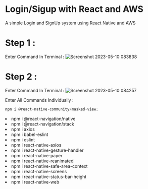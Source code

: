 # Login/Sigup with React and AWS
 A simple Login and SignUp system using React Native and AWS

# Step 1 :
 Enter Command In Terminal : ![Screenshot 2023-05-10 083838](https://github.com/NovoSphere/Login-Sigup-with-React-and-AWS/assets/112673081/8bd5e1e6-5240-4817-bdf6-2309e9501f5e)

# Step 2 :
 Enter Command In Terminal : ![Screenshot 2023-05-10 084257](https://github.com/NovoSphere/Login-Sigup-with-React-and-AWS/assets/112673081/2c48e1e8-95cd-4a13-b46c-9a532bf189f9)
 
 Enter All Commands Individually : 
 ```c 
 npm i @react-native-community/masked-view;
 ```
 <li> npm i @react-navigation/native </li>
 <li> npm i @react-navigation/stack </li>
 <li> npm i axios </li>
 <li> npm i babel-eslint </li>
 <li> npm i eslint </li>
 <li> npm i react-native-axios </li>
 <li> npm i react-native-gesture-handler </li>
 <li> npm i react-native-paper </li>
 <li> npm i react-native-reanimated </li>
 <li> npm i react-native-safe-area-context </li>
 <li> npm i react-native-screens </li>
 <li> npm i react-native-status-bar-height </li>
 <li> npm i react-native-web </li>
 
